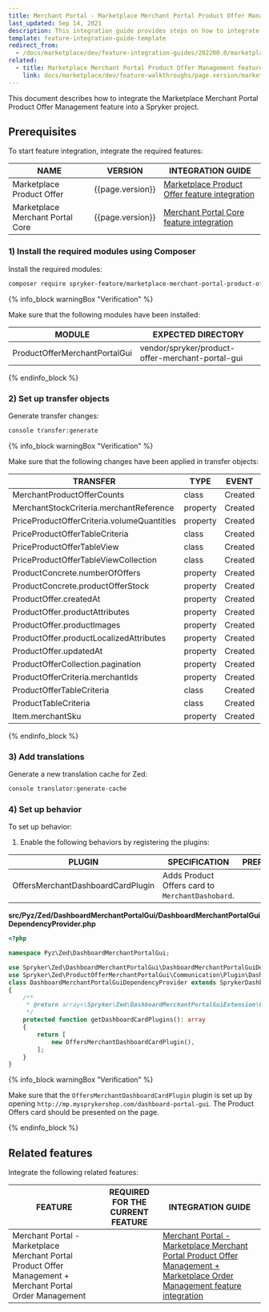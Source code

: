```yaml
---
title: Merchant Portal - Marketplace Merchant Portal Product Offer Management feature integration
last_updated: Sep 14, 2021
description: This integration guide provides steps on how to integrate the Marketplace Merchant Portal Product Offer Management feature into a Spryker project.
template: feature-integration-guide-template
redirect_from:
  - /docs/marketplace/dev/feature-integration-guides/202200.0/marketplace-merchant-portal-product-offer-management-feature-integration.html
related:
  - title: Marketplace Merchant Portal Product Offer Management feature walkthrough
    link: docs/marketplace/dev/feature-walkthroughs/page.version/marketplace-merchant-portal-product-offer-management-feature-walkthrough.html
---
```


This document describes how to integrate the Marketplace Merchant Portal Product Offer Management feature into a Spryker project.

## Prerequisites

To start feature integration, integrate the required features:

| NAME  | VERSION | INTEGRATION GUIDE |
| --------------- | --------- | ------------|
| Marketplace Product Offer        | {{page.version}}  | [Marketplace Product Offer feature integration](/docs/marketplace/dev/feature-integration-guides/{{page.version}}/marketplace-product-offer-feature-integration.html)
| Marketplace Merchant Portal Core | {{page.version}}  | [Merchant Portal Core feature integration](/docs/pbc/all/merchant-management/{{page.version}}/marketplace/install-and-upgrade/install-features/install-the-marketplace-merchant-portal-core-feature.html)


### 1) Install the required modules using Composer

Install the required modules:

```bash
composer require spryker-feature/marketplace-merchant-portal-product-offer-management:"{{page.version}}" --update-with-dependencies
```

{% info_block warningBox "Verification" %}

Make sure that the following modules have been installed:

| MODULE  | EXPECTED DIRECTORY  |
| ------------- | --------------- |
| ProductOfferMerchantPortalGui | vendor/spryker/product-offer-merchant-portal-gui |

{% endinfo_block %}


### 2) Set up transfer objects

Generate transfer changes:

```bash
console transfer:generate
```

{% info_block warningBox "Verification" %}

Make sure that the following changes have been applied in transfer objects:

| TRANSFER | TYPE  | EVENT   | PATH |
| ------------- | ---- | ------ |---------------- |
| MerchantProductOfferCounts | class | Created | src/Generated/Shared/Transfer/MerchantProductOfferCountsTransfer |
| MerchantStockCriteria.merchantReference | property | Created | src/Generated/Shared/Transfer/MerchantStockCriteriaTransfer |
| PriceProductOfferCriteria.volumeQuantities | property | Created | src/Generated/Shared/Transfer/PriceProductOfferCriteriaTransfer |
| PriceProductOfferTableCriteria | class | Created | src/Generated/Shared/Transfer/PriceProductOfferTableCriteriaTransfer |
| PriceProductOfferTableView | class | Created | src/Generated/Shared/Transfer/PriceProductOfferTableViewTransfer |
| PriceProductOfferTableViewCollection | class | Created | src/Generated/Shared/Transfer/PriceProductOfferTableViewCollectionTransfer |
| ProductConcrete.numberOfOffers | property | Created | src/Generated/Shared/Transfer/ProductConcreteTransfer |
| ProductConcrete.productOfferStock | property | Created | src/Generated/Shared/Transfer/ProductConcreteTransfer |
| ProductOffer.createdAt | property | Created | src/Generated/Shared/Transfer/ProductOfferTransfer |
| ProductOffer.productAttributes | property | Created | src/Generated/Shared/Transfer/ProductOfferTransfer |
| ProductOffer.productImages | property | Created | src/Generated/Shared/Transfer/ProductOfferTransfer |
| ProductOffer.productLocalizedAttributes | property | Created | src/Generated/Shared/Transfer/ProductOfferTransfer |
| ProductOffer.updatedAt | property | Created | src/Generated/Shared/Transfer/ProductOfferTransfer |
| ProductOfferCollection.pagination | property | Created | src/Generated/Shared/Transfer/ProductOfferCollectionTransfer |
| ProductOfferCriteria.merchantIds | property | Created | src/Generated/Shared/Transfer/ProductOfferTransfer |
| ProductOfferTableCriteria | class | Created | src/Generated/Shared/Transfer/ProductOfferTableCriteriaTransfer |
| ProductTableCriteria | class | Created | src/Generated/Shared/Transfer/ProductTableCriteriaTransfer |
| Item.merchantSku | property | Created | src/Generated/Shared/Transfer/ItemTransfer |

{% endinfo_block %}


### 3) Add translations

Generate a new translation cache for Zed:

```bash
console translator:generate-cache
```

### 4) Set up behavior

To set up behavior:

1. Enable the following behaviors by registering the plugins:

| PLUGIN | SPECIFICATION | PREREQUISITES | NAMESPACE  |
| ---------------- | ------------- | --------- | ---------------- |
| OffersMerchantDashboardCardPlugin | Adds Product Offers card to `MerchantDashobard`. | | Spryker\Zed\ProductOfferMerchantPortalGui\Communication\Plugin\DashboardMerchantPortalGui |

**src/Pyz/Zed/DashboardMerchantPortalGui/DashboardMerchantPortalGuiDependencyProvider.php**

```php
<?php

namespace Pyz\Zed\DashboardMerchantPortalGui;

use Spryker\Zed\DashboardMerchantPortalGui\DashboardMerchantPortalGuiDependencyProvider as SprykerDashboardMerchantPortalGuiDependencyProvider;
use Spryker\Zed\ProductOfferMerchantPortalGui\Communication\Plugin\DashboardMerchantPortalGui\OffersMerchantDashboardCardPlugin;
class DashboardMerchantPortalGuiDependencyProvider extends SprykerDashboardMerchantPortalGuiDependencyProvider
{
    /**
     * @return array<\Spryker\Zed\DashboardMerchantPortalGuiExtension\Dependency\Plugin\MerchantDashboardCardPluginInterface>
     */
    protected function getDashboardCardPlugins(): array
    {
        return [
            new OffersMerchantDashboardCardPlugin(),
        ];
    }
}
```

{% info_block warningBox "Verification" %}

Make sure that the `OffersMerchantDashboardCardPlugin` plugin is set up by opening `http://mp.mysprykershop.com/dashboard-portal-gui`. The Product Offers card should be presented on the page.

{% endinfo_block %}


## Related features

Integrate the following related features:

| FEATURE | REQUIRED FOR THE CURRENT FEATURE |INTEGRATION GUIDE |
| --- | --- | --- |
| Merchant Portal - Marketplace Merchant Portal Product Offer Management + Merchant Portal Order Management |  |[Merchant Portal - Marketplace Merchant Portal Product Offer Management + Marketplace Order Management feature integration](/docs/marketplace/dev/feature-integration-guides/{{page.version}}/merchant-portal-marketplace-merchant-portal-product-offer-management-merchant-portal-order-management-feature-integration.html) |
